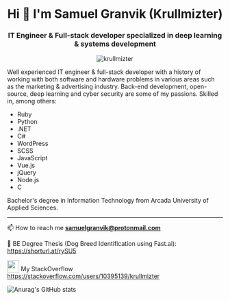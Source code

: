 <h1 align="center">Hi 👋 I'm Samuel Granvik (Krullmizter)</h1>
<h3 align="center">IT Engineer & Full-stack developer specialized in deep learning & systems development</h3>
<p align="center"> <img src="https://komarev.com/ghpvc/?username=krullmizter&label=Profile%20views&color=0e75b6&style=flat" alt="krullmizter" /> </p>

<p>Well experienced IT engineer & full-stack developer with a history of working with both software and hardware problems in various areas such as the marketing & advertising industry. Back-end development, open-source, deep learning and cyber security are some of my passions. Skilled in, among others:
  
 - Ruby
 - Python
 - .NET
 - C#
 - WordPress
 - SCSS
 - JavaScript
 - Vue.js
 - jQuery
 - Node.js
 - C
  
Bachelor's degree in Information Technology from Arcada University of Applied Sciences.</p>

---

📫 How to reach me **samuelgranvik@protonmail.com**

📖 BE Degree Thesis (Dog Breed Identification using Fast.ai): https://shorturl.at/rySU5

<img src="https://upload.wikimedia.org/wikipedia/commons/thumb/e/ef/Stack_Overflow_icon.svg/1024px-Stack_Overflow_icon.svg.png?20190716190036" width="28px" height="28px" style="vertical-align:bottom!important" /> My StackOverflow https://stackoverflow.com/users/10395139/krullmizter

![Anurag's GitHub stats](https://github-readme-stats.vercel.app/api?username=krullmizter&theme=cobalt2&show_icons=true)
